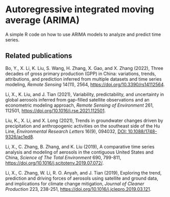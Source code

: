 Autoregressive integrated moving average (ARIMA)
==============================================
A simple R code on how to use ARIMA models to analyze and predict time series.

Related publications
-------------------
Bo, Y., X. Li, K. Liu, S. Wang, H. Zhang, X. Gao, and X. Zhang (2022), Three decades of gross primary production (GPP) in China: variations, trends, attributions, and prediction inferred from multiple datasets and time series modeling, *Remote Sensing* 14(11), 2564, <a href="https://doi.org/10.3390/rs14112564">https://doi.org/10.3390/rs14112564</a>.

Li, X., K. Liu, and J. Tian (2021), Variability, predictability, and uncertainty in global aerosols inferred from gap-filled satellite observations and an econometric modeling approach, *Remote Sensing of Environment* 261, 112501, <a href="https://doi.org/10.1016/j.rse.2021.112501">https://doi.org/10.1016/j.rse.2021.112501</a>.

Liu, K., X. Li, and X. Long (2021), Trends in groundwater changes driven by precipitation and anthropogenic activities on the southeast side of the Hu Line, *Environmental Research Letters* 16(9), 094032, <a href="https://iopscience.iop.org/article/10.1088/1748-9326/ac1ed8">DOI: 10.1088/1748-9326/ac1ed8</a>.

Li, X., C. Zhang, B. Zhang, and K. Liu (2019), A comparative time series analysis and modeling of aerosols in the contiguous United States and China, *Science of The Total Environment* 690, 799-811, <a href="https://doi.org/10.1016/j.scitotenv.2019.07.072">https://doi.org/10.1016/j.scitotenv.2019.07.072/<a>.

Li, X., C. Zhang, W. Li, R. O. Anyah, and J. Tian (2019), Exploring the trend, prediction and driving forces of aerosols using satellite and ground data, and implications for climate change mitigation, *Journal of Cleaner Production* 223, 238-251, <a href="https://doi.org/10.1016/j.jclepro.2019.03.121">https://doi.org/10.1016/j.jclepro.2019.03.121</a>.

